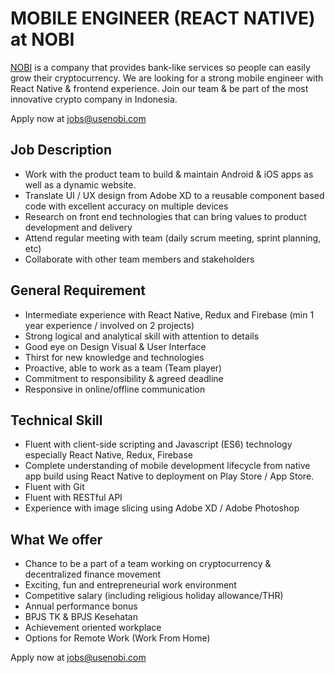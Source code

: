 # MOBILE ENGINEER (REACT NATIVE) at NOBI
 
[NOBI](https://usenobi.com) is a company that provides bank-like services so people can easily grow their cryptocurrency. We are looking for a strong mobile engineer with React Native & frontend experience. Join our team & be part of the most innovative crypto company in Indonesia. 

Apply now at [jobs@usenobi.com](jobs@usenobi.com)

## Job Description
- Work with the product team to build & maintain Android & iOS apps as well as a dynamic website.
- Translate UI / UX design from Adobe XD to a reusable component based code with excellent accuracy on multiple devices 
- Research on front end technologies that can bring values to product development and delivery
- Attend regular meeting with team (daily scrum meeting, sprint planning, etc)
- Collaborate with other team members and stakeholders

## General Requirement
- Intermediate experience with React Native, Redux and Firebase (min 1 year experience / involved on 2 projects)
- Strong logical and analytical skill with attention to details 
- Good eye on Design Visual & User Interface
- Thirst for new knowledge and technologies
- Proactive, able to work as a team (Team player)
- Commitment to responsibility & agreed deadline
- Responsive in online/offline communication

## Technical Skill 
- Fluent with client-side scripting and Javascript (ES6) technology especially React Native, Redux, Firebase
- Complete understanding of mobile development lifecycle from native app build using React Native to deployment on Play Store / App Store.
- Fluent with Git
- Fluent with RESTful API
- Experience with image slicing using Adobe XD / Adobe Photoshop

## What We offer
- Chance to be a part of a team working on cryptocurrency & decentralized finance movement
- Exciting, fun and entrepreneurial work environment
- Competitive salary (including religious holiday allowance/THR)
- Annual performance bonus
- BPJS TK & BPJS Kesehatan
- Achievement oriented workplace
- Options for Remote Work (Work From Home) 

Apply now at [jobs@usenobi.com](jobs@usenobi.com)
